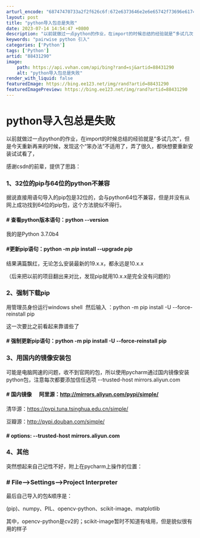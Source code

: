 ```yaml
---
arturl_encode: "68747470733a2f2f626c6f:672e6373646e2e6e65742f73696e61745f3338303037353233:2f61727469636c652f64657461696c732f3838343331323930"
layout: post
title: "python导入包总是失败"
date: 2023-07-14 14:54:47 +0800
description: "以前就做过一点python的作业，在import的时候总结的经验就是“多试几次”，但是今天重新再来的"
keywords: "pairwise python 引入"
categories: ['Python']
tags: ['Python']
artid: "88431290"
image:
    path: https://api.vvhan.com/api/bing?rand=sj&artid=88431290
    alt: "python导入包总是失败"
render_with_liquid: false
featuredImage: https://bing.ee123.net/img/rand?artid=88431290
featuredImagePreview: https://bing.ee123.net/img/rand?artid=88431290
---
```


# python导入包总是失败

以前就做过一点python的作业，在import的时候总结的经验就是“多试几次”，但是今天重新再来的时候，发现这个“笨办法”不适用了，弄了很久，都快想要重新安装试试看了，

感谢csdn的前辈，提供了思路：

### 1、32位的pip与64位的python不兼容

据说直接用语句导入的pip包是32位的，会与python64位不兼容，但是并没有从网上成功找到64位的pip包，这个方法貌似不得行。

#### # 查看python版本语句：python --version

我的是Python 3.7.0b4

#### #更新pip语句：python -m *pip* install --upgrade *pip*

结果满篇飘红，无论怎么安装最新的19.x.x，都永远是10.x.x

（后来把以前的项目翻出来对比，发现pip就用10.x.x是完全没有问题的）

### 2、强制下载pip

用管理员身份运行windows shell  然后输入 ：python -m pip install -U --force-reinstall pip

这一次要比之前看起来靠谱些了

#### # 强制更新pip语句：python -m pip install -U --force-reinstall pip

### 3、用国内的镜像安装包

可能是电脑网速的问题，收不到官网的包，所以使用pycharm通过国内镜像安装python包，注意每次都要添加信任选项 --trusted-host mirrors.aliyun.com

#### # 国内镜像      阿里源：http://mirrors.aliyun.com/pypi/simple/

清华源：https://pypi.tuna.tsinghua.edu.cn/simple/

豆瓣源：http://pypi.douban.com/simple/

#### # options: --trusted-host mirrors.aliyun.com

### 4、其他

突然想起来自己记性不好，附上在pycharm上操作的位置：

### # File-->Settings-->Project Interpreter

最后自己导入的包&顺序是：

(pip)、numpy、PIL、opencv-python、scikit-image、matplotlib

其中，opencv-python是cv2的；scikit-image暂时不知道有啥用，但是貌似很有用的样子